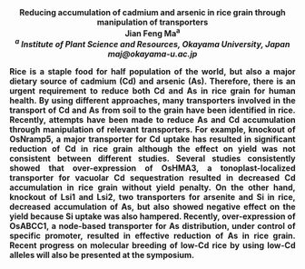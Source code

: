 <center><strong>Reducing accumulation of cadmium and arsenic in rice grain through
manipulation of transporters<strong>

<center><strong>Jian Feng Ma<sup>a</sup><strong>

<center><i><sup>a</sup> Institute of Plant Science and Resources, Okayama University,
Japan</i>

<center><i>maj@okayama-u.ac.jp</i>

<p style=text-align:justify>Rice is a staple food for half population of the world, but also a major
dietary source of cadmium (Cd) and arsenic (As). Therefore, there is an
urgent requirement to reduce both Cd and As in rice grain for human
health. By using different approaches, many transporters involved in the
transport of Cd and As from soil to the grain have been identified in
rice. Recently, attempts have been made to reduce As and Cd accumulation
through manipulation of relevant transporters. For example, knockout of
OsNramp5, a major transporter for Cd uptake has resulted in significant
reduction of Cd in rice grain although the effect on yield was not
consistent between different studies. Several studies consistently
showed that over-expression of OsHMA3, a tonoplast-localized transporter
for vacuolar Cd sequestration resulted in decreased Cd accumulation in
rice grain without yield penalty. On the other hand, knockout of Lsi1
and Lsi2, two transporters for arsenite and Si in rice, decreased
accumulation of As, but also showed negative effect on the yield because
Si uptake was also hampered. Recently, over-expression of OsABCC1, a
node-based transporter for As distribution, under control of specific
promoter, resulted in effective reduction of As in rice grain. Recent
progress on molecular breeding of low-Cd rice by using low-Cd alleles
will also be presented at the symposium.

